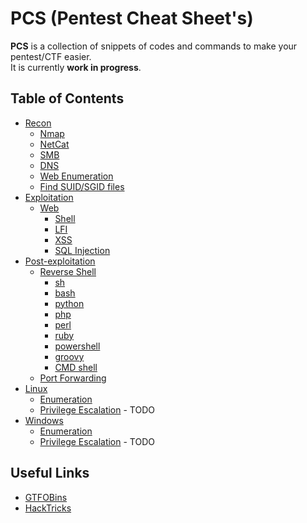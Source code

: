 # PCS (Pentest Cheat Sheet's)
**PCS** is a collection of snippets of codes and commands to make your pentest/CTF easier.  
It is currently **work in progress**.

## Table of Contents
- [Recon](/RECON.md)
  - [Nmap](/RECON.md#nmap)
  - [NetCat](/RECON.md#netcat)
  - [SMB](/RECON.md#smb)
  - [DNS](/RECON.md#dns)
  - [Web Enumeration](/RECON.md#web-enumeration)
  - [Find SUID/SGID files](/RECON.md#find-suidsgid-files)
- [Exploitation](/EXPLOITATION.md)
  - [Web](/EXPLOITATION.md#web)
    - [Shell](/EXPLOITATION.md#shell)
    - [LFI](/EXPLOITATION.md#lfi)
    - [XSS](/EXPLOITATION.md#xss)
    - [SQL Injection](/EXPLOITATION.md#sql-injection)
- [Post-exploitation](/POST-EXPLOITATION.md)
  - [Reverse Shell](/POST-EXPLOITATION.md#reverse-shell)
    - [sh](/POST-EXPLOITATION.md#sh)
    - [bash](/POST-EXPLOITATION.md#bash)
    - [python](/POST-EXPLOITATION.md#python)
    - [php](/POST-EXPLOITATION.md#php)
    - [perl](/POST-EXPLOITATION.md#perl)
    - [ruby](/POST-EXPLOITATION.md#ruby)
    - [powershell](/POST-EXPLOITATION.md#powershell)
    - [groovy](/POST-EXPLOITATION.md#groovy)
    - [CMD shell](/POST-EXPLOITATION.md#cmd-shell)
  - [Port Forwarding](/POST-EXPLOITATION.md#port-forwarding)
- [Linux](/LINUX.md#linux)
  - [Enumeration](/LINUX.md#enumeration-on-linux)
  - [Privilege Escalation](#) - TODO
- [Windows](/WINDOWS.md#windows)
  - [Enumeration](/WINDOWS.md#enumeration-on-windows)
  - [Privilege Escalation](#) - TODO

## Useful Links
- [GTFOBins](https://gtfobins.github.io/)
- [HackTricks](https://book.hacktricks.xyz/)
